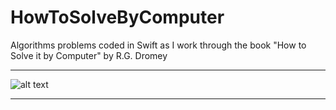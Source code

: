 # HowToSolveByComputer
Algorithms problems coded in Swift as I work through the book "How to Solve it by Computer" by R.G. Dromey
***
![alt text](https://user-images.githubusercontent.com/10714618/31566019-ec039b22-b036-11e7-858e-e5f14171379e.jpg "How to Solve it by Computer")

***

